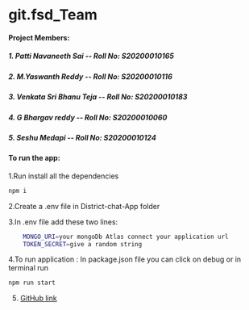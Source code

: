 # git.fsd_Team

#### Project Members:

##### 1. Patti Navaneeth Sai -- Roll No: S20200010165

##### 2. M.Yaswanth Reddy -- Roll No: S20200010116

##### 3. Venkata Sri Bhanu Teja -- Roll No: S20200010183

##### 4. G Bhargav reddy -- Roll No: S20200010060

##### 5. Seshu Medapi -- Roll No: S20200010124

#### To run the app:

1.Run install all the dependencies

```bash
npm i
```

2.Create a .env file in District-chat-App folder

3.In .env file add these two lines:

```bash
	MONGO_URI=your mongoDb Atlas connect your application url
	TOKEN_SECRET=give a random string
```

4.To run application : In package.json file you can click on debug or in terminal run

```bash
npm run start
```
5. [GitHub link](https://github.com/bhargavreddy982/git.fsd_Team)
